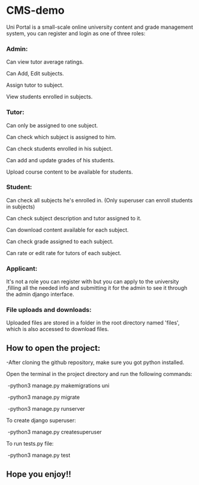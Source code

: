 # CMS-demo

Uni Portal is a small-scale online university content and grade management system, you can register and login as one of three roles:

### Admin:

Can view tutor average ratings.

Can Add, Edit subjects.

Assign tutor to subject.

View students enrolled in subjects.

### Tutor:

Can only be assigned to one subject.

Can check which subject is assigned to him.

Can check students enrolled in his subject.

Can add and update grades of his students.

Upload course content to be available for students.

### Student:

Can check all subjects he's enrolled in. (Only superuser can enroll students in subjects)

Can check subject description and tutor assigned to it.

Can download content available for each subject.

Can check grade assigned to each subject.

Can rate or edit rate for tutors of each subject.

### Applicant:

It's not a role you can register with but you can apply to the university ,filling all the needed info and submitting it for the admin to see it through the admin django interface.

### File uploads and downloads:

Uploaded files are stored in a folder in the root directory named 'files', which is also accessed to download files.

## How to open the project:

-After cloning the github repository, make sure you got python installed.

Open the terminal in the project directory and run the following commands:

​	-python3 manage.py makemigrations uni

​	-python3 manage.py migrate

​	-python3 manage.py runserver

To create django superuser:

​	-python3 manage.py createsuperuser 

To run tests.py file:

​	-python3 manage.py test

## Hope you enjoy!!

